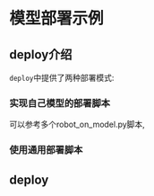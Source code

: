 # 模型部署示例
## deploy介绍

`deploy`中提供了两种部署模式:
### 实现自己模型的部署脚本
可以参考多个robot_on_model.py脚本, 

### 使用通用部署脚本



## deploy
